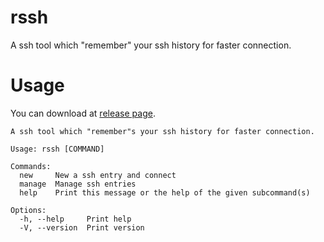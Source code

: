 # rssh
A ssh tool which "remember" your ssh history for faster connection.

# Usage

You can download at [release page](https://github.com/kingwingfly/rssh/releases).

```
A ssh tool which "remember"s your ssh history for faster connection.

Usage: rssh [COMMAND]

Commands:
  new     New a ssh entry and connect
  manage  Manage ssh entries
  help    Print this message or the help of the given subcommand(s)

Options:
  -h, --help     Print help
  -V, --version  Print version
```
